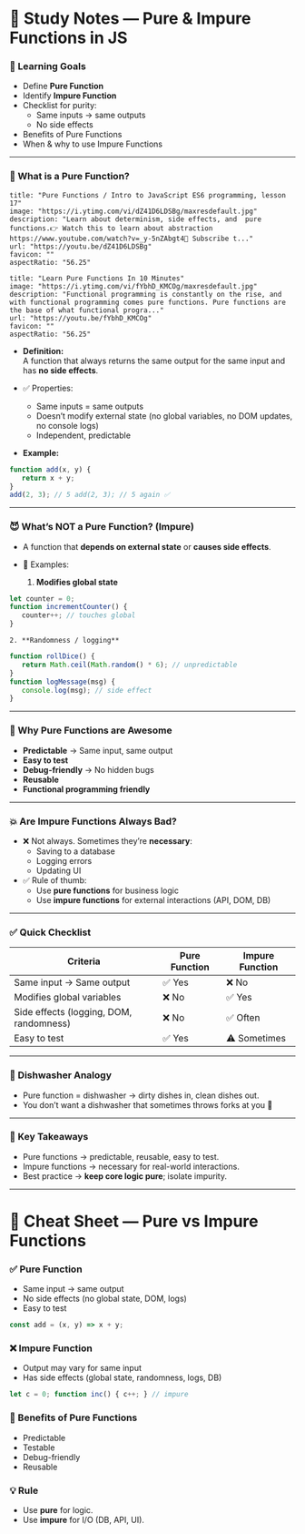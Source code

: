# 📑 Study Notes — Pure & Impure Functions in JS

### 🎯 Learning Goals

- Define **Pure Function**
- Identify **Impure Function**
- Checklist for purity:
    - Same inputs → same outputs
    - No side effects
- Benefits of Pure Functions
- When & why to use Impure Functions

---

### 🧼 What is a Pure Function?

```embed
title: "Pure Functions / Intro to JavaScript ES6 programming, lesson 17"
image: "https://i.ytimg.com/vi/dZ41D6LDSBg/maxresdefault.jpg"
description: "Learn about determinism, side effects, and  pure functions.👉 Watch this to learn about abstraction https://www.youtube.com/watch?v=_y-5nZAbgt4📩 Subscribe t..."
url: "https://youtu.be/dZ41D6LDSBg"
favicon: ""
aspectRatio: "56.25"
```

```embed
title: "Learn Pure Functions In 10 Minutes"
image: "https://i.ytimg.com/vi/fYbhD_KMCOg/maxresdefault.jpg"
description: "Functional programming is constantly on the rise, and with functional programming comes pure functions. Pure functions are the base of what functional progra..."
url: "https://youtu.be/fYbhD_KMCOg"
favicon: ""
aspectRatio: "56.25"
```


- **Definition:**  
    A function that always returns the same output for the same input and has **no side effects**.
    
- ✅ Properties:
    - Same inputs = same outputs
    - Doesn’t modify external state (no global variables, no DOM updates, no console logs)
    - Independent, predictable
- **Example:**
    
```js
function add(x, y) {
   return x + y;
} 
add(2, 3); // 5 add(2, 3); // 5 again ✅
```

---

### 😈 What’s NOT a Pure Function? (Impure)

- A function that **depends on external state** or **causes side effects**.
    
- 🔴 Examples:
    
    1. **Modifies global state**
        
```js
let counter = 0; 
function incrementCounter() {
   counter++; // touches global 
}
```
        
    2. **Randomness / logging**
        
```js
function rollDice() {
   return Math.ceil(Math.random() * 6); // unpredictable 
} 
function logMessage(msg) {
   console.log(msg); // side effect 
}
```

---

### 🌟 Why Pure Functions are Awesome

- **Predictable** → Same input, same output
- **Easy to test**
- **Debug-friendly** → No hidden bugs
- **Reusable**
- **Functional programming friendly**

---

### 💥 Are Impure Functions Always Bad?

- ❌ Not always. Sometimes they’re **necessary**:
    - Saving to a database
    - Logging errors
    - Updating UI
- ✅ Rule of thumb:
    - Use **pure functions** for business logic
    - Use **impure functions** for external interactions (API, DOM, DB)

---

### ✅ Quick Checklist

|Criteria|Pure Function|Impure Function|
|---|---|---|
|Same input → Same output|✅ Yes|❌ No|
|Modifies global variables|❌ No|✅ Yes|
|Side effects (logging, DOM, randomness)|❌ No|✅ Often|
|Easy to test|✅ Yes|⚠️ Sometimes|

---

### 🧽 Dishwasher Analogy

- Pure function = dishwasher → dirty dishes in, clean dishes out.
- You don’t want a dishwasher that sometimes throws forks at you 🥲

---

### 🎉 Key Takeaways

- Pure functions → predictable, reusable, easy to test.
- Impure functions → necessary for real-world interactions.
- Best practice → **keep core logic pure**; isolate impurity.

---

# 📝 Cheat Sheet — Pure vs Impure Functions

### ✅ Pure Function

- Same input → same output
- No side effects (no global state, DOM, logs)
- Easy to test

```js
const add = (x, y) => x + y;
```

### ❌ Impure Function

- Output may vary for same input
- Has side effects (global state, randomness, logs, DB)

```js
let c = 0; function inc() { c++; } // impure
```

### 🌟 Benefits of Pure Functions

- Predictable
- Testable
- Debug-friendly
- Reusable

### 💡 Rule

- Use **pure** for logic.
- Use **impure** for I/O (DB, API, UI).